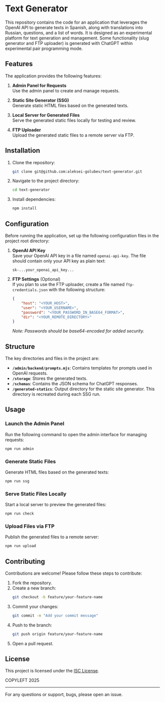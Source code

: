 # Text Generator

This repository contains the code for an application that leverages the OpenAI API to generate texts in Spanish, along with translations into Russian, questions, and a list of words. It is designed as an experimental platform for text generation and management.
Some functionality (slug generator and FTP uploader) is generated with ChatGPT within experimental pair programming mode.

## Features

The application provides the following features:

1. **Admin Panel for Requests**  
   Use the admin panel to create and manage requests.

2. **Static Site Generator (SSG)**  
   Generate static HTML files based on the generated texts.

3. **Local Server for Generated Files**  
   Serve the generated static files locally for testing and review.

4. **FTP Uploader**  
   Upload the generated static files to a remote server via FTP.

## Installation

1. Clone the repository:
   ```bash
   git clone git@github.com:aleksei-golubev/text-generator.git
   ```

2. Navigate to the project directory:
   ```bash
   cd text-generator
   ```

3. Install dependencies:
   ```bash
   npm install
   ```

## Configuration

Before running the application, set up the following configuration files in the project root directory:

1. **OpenAI API Key**  
   Save your OpenAI API key in a file named `openai-api-key`. The file should contain only your API key as plain text:
   ```
   sk-...your_openai_api_key...
   ```

2. **FTP Settings** (Optional)  
   If you plan to use the FTP uploader, create a file named `ftp-credentials.json` with the following structure:
   ```json
   {
       "host": "<YOUR_HOST>",
       "user": "<YOUR_USERNAME>",
       "password": "<YOUR_PASSWORD_IN_BASE64_FORMAT>",
       "dir": "<YOUR_REMOTE_DIRECTORY>"
   }
   ```
   *Note: Passwords should be base64-encoded for added security.*

## Structure

The key directories and files in the project are:

- **`/admin/backend/prompts.mjs`**: Contains templates for prompts used in OpenAI requests.
- **`/storage`**: Stores the generated texts.
- **`/schemas`**: Contains the JSON schema for ChatGPT responses.
- **`/generated-statics`**: Output directory for the static site generator. This directory is recreated during each SSG run.

## Usage

### Launch the Admin Panel
Run the following command to open the admin interface for managing requests:
```bash
npm run admin
```

### Generate Static Files
Generate HTML files based on the generated texts:
```bash
npm run ssg
```

### Serve Static Files Locally
Start a local server to preview the generated files:
```bash
npm run check
```

### Upload Files via FTP
Publish the generated files to a remote server:
```bash
npm run upload
```

## Contributing

Contributions are welcome! Please follow these steps to contribute:

1. Fork the repository.
2. Create a new branch:
   ```bash
   git checkout -b feature/your-feature-name
   ```
3. Commit your changes:
   ```bash
   git commit -m "Add your commit message"
   ```
4. Push to the branch:
   ```bash
   git push origin feature/your-feature-name
   ```
5. Open a pull request.

## License

This project is licensed under the [ISC License](LICENSE).

COPYLEFT 2025

---

For any questions or support, bugs, please open an issue.
